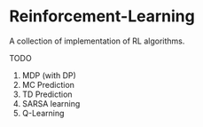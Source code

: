 # Reinforcement-Learning
A collection of implementation of RL algorithms.

TODO
1.  MDP (with DP)
2.  MC Prediction
3.  TD Prediction
4.  SARSA learning
5.  Q-Learning

